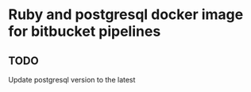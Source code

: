 # Ruby and postgresql docker image for bitbucket pipelines

## TODO
Update postgresql version to the latest
